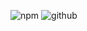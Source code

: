 [npm]: https://img.shields.io/badge/npm-CB3837?style=for-the-badge&logo=npm
[github]: https://img.shields.io/badge/github-181717?style=for-the-badge&logo=github

![npm][npm]
![github][github]
